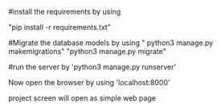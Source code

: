 #install the requirements by using

"pip install -r requirements.txt"

#Migrate the database models by using
" python3 manage.py makemigrations"
"python3 manage.py migrate"

#run the server by 
'python3 manage.py runserver'

Now open the browser by using 'localhost:8000'

project screen will open as simple web page

